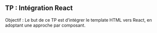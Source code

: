 ## TP : Intégration React  
Objectif : Le but de ce TP est d’intégrer le template HTML vers React, en adoptant une approche par composant.

